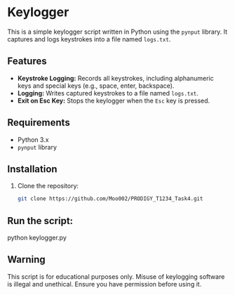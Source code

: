 # Keylogger

This is a simple keylogger script written in Python using the `pynput` library. It captures and logs keystrokes into a file named `logs.txt`.

## Features
- **Keystroke Logging:** Records all keystrokes, including alphanumeric keys and special keys (e.g., space, enter, backspace).
- **Logging:** Writes captured keystrokes to a file named `logs.txt`.
- **Exit on Esc Key:** Stops the keylogger when the `Esc` key is pressed.

## Requirements
- Python 3.x
- `pynput` library

## Installation
1. Clone the repository:
   ```bash
   git clone https://github.com/Moo002/PRODIGY_T1234_Task4.git

## Run the script:
python keylogger.py

## Warning
This script is for educational purposes only. Misuse of keylogging software is illegal and unethical. Ensure you have permission before using it.

